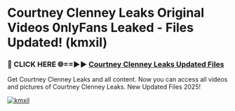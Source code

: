# Courtney Clenney Leaks Original Videos 0nlyFans Leaked - Files Updated! (kmxil)

<h3>🔴 CLICK HERE 🌐==►► <a href="https://tinyurl.com/2wckxsce" rel="nofollow">Courtney Clenney Leaks Updated Files</a></h3>

Get Courtney Clenney Leaks and all content. Now you can access all videos and pictures of Courtney Clenney Leaks. New Updated Files 2025!

[![kmxil](https://i.imgur.com/AFduVYN.gif)](https://tinyurl.com/2wckxsce)
